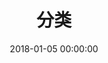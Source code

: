 ---
title: 分类
date: 2018-01-05 00:00:00
type: "categories"
top_img: https://cdn.huangduo.me/blog/img/conf/blog-categories-bg.jpg
---